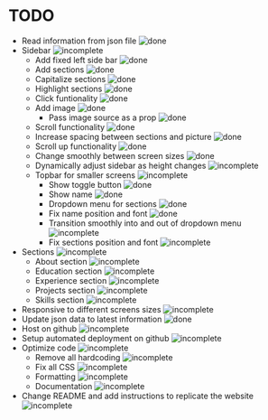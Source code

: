 # TODO

- Read information from json file ![done]
- Sidebar ![incomplete]
    - Add fixed left side bar ![done]
    - Add sections ![done]
    - Capitalize sections ![done]
    - Highlight sections ![done]
    - Click funtionality ![done]
    - Add image ![done]
        - Pass image source as a prop ![done]
    - Scroll functionality ![done]
    - Increase spacing between sections and picture ![done]
    - Scroll up functionality ![done]
    - Change smoothly between screen sizes ![done]
    - Dynamically adjust sidebar as height changes ![incomplete]
    - Topbar for smaller screens ![incomplete]
        - Show toggle button ![done]
        - Show name ![done]
        - Dropdown menu for sections ![done]
        - Fix name position and font ![done]
        - Transition smoothly into and out of dropdown menu ![incomplete]
        - Fix sections position and font ![incomplete]
- Sections ![incomplete]
    - About section ![incomplete]
    - Education section ![incomplete]
    - Experience section ![incomplete]
    - Projects section ![incomplete]
    - Skills section ![incomplete]
- Responsive to different screens sizes ![incomplete]
- Update json data to latest information ![done]
- Host on github ![incomplete]
- Setup automated deployment on github ![incomplete]
- Optimize code ![incomplete]
    - Remove all hardcoding ![incomplete]
    - Fix all CSS ![incomplete]
    - Formatting ![incomplete]
    - Documentation ![incomplete]
- Change README and add instructions to replicate the website ![incomplete]

[done]: https://img.shields.io/badge/DONE-brightgreen
[incomplete]: https://img.shields.io/badge/INCOMPLETE-red
